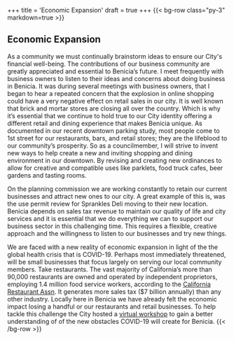 +++
title = 'Economic Expansion'
draft = true
+++
{{< bg-row class="py-3" markdown=true >}}
## Economic Expansion

As a community we must continually brainstorm ideas to ensure our City's financial well-being. The contributions of our business community are greatly appreciated and essential to Benicia’s future. I meet frequently with business owners to listen to their ideas and concerns about doing business in Benicia. It was during several meetings with business owners, that I began to hear a repeated concern that the explosion in online shopping could have a very negative effect on retail sales in our city. It is well known that brick and mortar stores are closing all over the country. Which is why it’s essential that we continue to hold true to our City identity offering a different retail and dining experience that makes Benicia unique. As documented in our recent downtown parking study, most people come to 1st street for our restaurants, bars, and retail stores; they are the lifeblood to our community’s prosperity. So as a councilmember, I will strive to invent new ways to help create a new and inviting shopping and dining environment in our downtown. By revising and creating new ordinances to allow for creative and compatible uses like parklets, food truck cafes, beer gardens and tasting rooms.

On the planning commission we are working constantly to retain our current businesses and attract new ones to our city. A great example of this is, was the use permit review for Sprankles Deli moving to their new location. Benicia depends on sales tax revenue to maintain our quality of life and city services and it is essential that we do everything we can to support our business sector in this challenging time. This requires a flexible, creative approach and the willingness to listen to our businesses and try new things.

We are faced with a new reality of economic expansion in light of the the global health crisis that is COVID-19. Perhaps most immediately threatened, will be small businesses that focus largely on serving our local community members. Take restaurants. The vast majority of California’s more than 90,000 restaurants are owned and operated by independent proprietors, employing 1.4 million food service workers, according to the [California Restaurant Assn](https://www.calrest.org/news/covid-19-restaurant-letter-governor-gavin-newsom-and-state-legislature). It generates more sales tax ($7 billion annually) than any other industry. Locally here in Benicia we have already felt the economic impact losing a handful or our restaurants and retail businesses. To help tackle this challenge the City hosted a [virtual workshop](https://youtu.be/4mU6gzFOqpo) to gain a better understanding of of the new obstacles COVID-19 will create for Benicia.
{{< /bg-row >}}